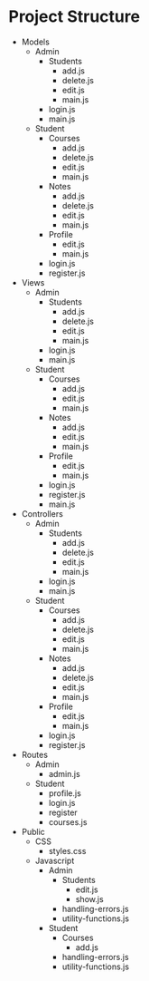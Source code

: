 # Project Structure
* Models
  * Admin
    * Students
      * add.js
      * delete.js
      * edit.js
      * main.js
    * login.js
    * main.js
  * Student
    * Courses
      * add.js
      * delete.js
      * edit.js
      * main.js
    * Notes
      * add.js
      * delete.js
      * edit.js
      * main.js
    * Profile
      * edit.js
      * main.js
    * login.js
    * register.js
* Views
  * Admin
    * Students
      * add.js
      * delete.js
      * edit.js
      * main.js
    * login.js
    * main.js
  * Student
    * Courses
      * add.js
      * edit.js
      * main.js
    * Notes
      * add.js
      * edit.js
      * main.js
    * Profile
      * edit.js
      * main.js
    * login.js
    * register.js
    * main.js
* Controllers
  * Admin
    * Students
      * add.js
      * delete.js
      * edit.js
      * main.js
    * login.js
    * main.js
  * Student
    * Courses
      * add.js
      * delete.js
      * edit.js
      * main.js
    * Notes
      * add.js
      * delete.js
      * edit.js
      * main.js
    * Profile
      * edit.js
      * main.js
    * login.js
    * register.js
* Routes
  * Admin
    * admin.js
  * Student
    * profile.js
    * login.js
    * register
    * courses.js
* Public
  * CSS
    * styles.css
  * Javascript
    * Admin
      * Students
        * edit.js
        * show.js
      * handling-errors.js
      * utility-functions.js
    * Student
      * Courses
        * add.js
      * handling-errors.js
      * utility-functions.js
